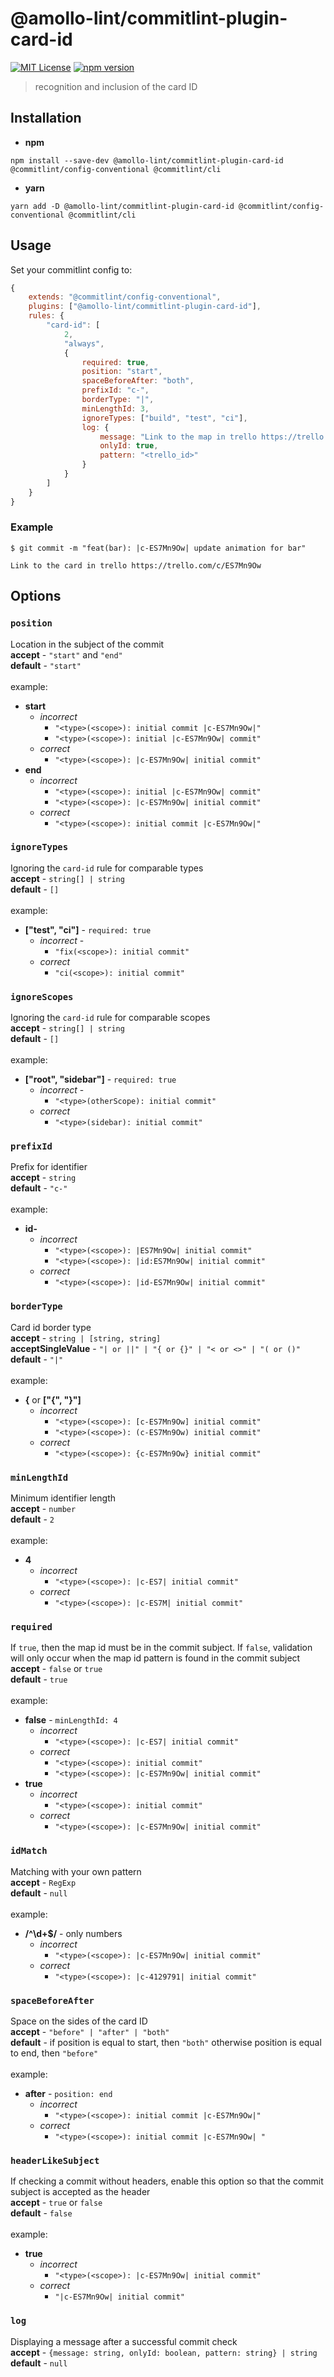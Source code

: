 # @amollo-lint/commitlint-plugin-card-id

[![MIT License][license-image]][LICENSE]
[![npm version][npm-img]][npm]

> recognition and inclusion of the card ID

## Installation
- **npm**
```
npm install --save-dev @amollo-lint/commitlint-plugin-card-id @commitlint/config-conventional @commitlint/cli
```

- **yarn**

```
yarn add -D @amollo-lint/commitlint-plugin-card-id @commitlint/config-conventional @commitlint/cli
```

## Usage
Set your commitlint config to:
```js
{
    extends: "@commitlint/config-conventional",
    plugins: ["@amollo-lint/commitlint-plugin-card-id"],
    rules: {
        "card-id": [
            2,
            "always",
            {
                required: true,
                position: "start",
                spaceBeforeAfter: "both",
                prefixId: "c-",
                borderType: "|",
                minLengthId: 3,
                ignoreTypes: ["build", "test", "ci"],
                log: {
                    message: "Link to the map in trello https://trello.com/c/<trello_id>",
                    onlyId: true,
                    pattern: "<trello_id>"
                }
            }
        ]
    }
}
```

### Example
```console
$ git commit -m "feat(bar): |c-ES7Mn9Ow| update animation for bar"

Link to the card in trello https://trello.com/c/ES7Mn9Ow
```

## Options

### `position`
Location in the subject of the commit <br/>
**accept** - `"start"` and `"end"` <br/>
**default** - `"start"` <br/><br/>
example:
  - **start**
    - *incorrect*
        - `"<type>(<scope>): initial commit |c-ES7Mn9Ow|"`
        - `"<type>(<scope>): initial |c-ES7Mn9Ow| commit"`
    - *correct*
        - `"<type>(<scope>): |c-ES7Mn9Ow| initial commit"`
  - **end**
     - *incorrect*
        - `"<type>(<scope>): initial |c-ES7Mn9Ow| commit"`
        - `"<type>(<scope>): |c-ES7Mn9Ow| initial commit"`
     - *correct*
        - `"<type>(<scope>): initial commit |c-ES7Mn9Ow|"`
    
### `ignoreTypes`
Ignoring the `card-id` rule for comparable types <br/>
**accept** - `string[] | string` <br/>
**default** - `[]` <br/><br/>
example:
  - **["test", "ci"]** - `required: true`
    - *incorrect* - 
        - `"fix(<scope>): initial commit"`
    - *correct*
        - `"ci(<scope>): initial commit"`

### `ignoreScopes`
Ignoring the `card-id` rule for comparable scopes <br/>
**accept** - `string[] | string` <br/>
**default** - `[]` <br/><br/>
example:
  - **["root", "sidebar"]** - `required: true`
    - *incorrect* - 
        - `"<type>(otherScope): initial commit"`
    - *correct*
        - `"<type>(sidebar): initial commit"`

### `prefixId`
Prefix for identifier <br/>
**accept** - `string` <br/>
**default** - `"c-"` <br/><br/>
example:
  - **id-**
    - *incorrect*
        - `"<type>(<scope>): |ES7Mn9Ow| initial commit"`
        - `"<type>(<scope>): |id:ES7Mn9Ow| initial commit"`
    - *correct*
        - `"<type>(<scope>): |id-ES7Mn9Ow| initial commit"`

### `borderType`
Card id border type <br/>
**accept** - `string | [string, string]` <br/>
**acceptSingleValue** - `"| or ||" | "{ or {}" | "< or <>" | "( or ()"` <br/>
**default** - `"|"` <br/><br/>
example:
  - **{** or **["{", "}"]**
    - *incorrect*
        - `"<type>(<scope>): [c-ES7Mn9Ow] initial commit"`
        - `"<type>(<scope>): (c-ES7Mn9Ow) initial commit"`
    - *correct*
        - `"<type>(<scope>): {c-ES7Mn9Ow} initial commit"`

### `minLengthId`
Minimum identifier length <br/>
**accept** - `number` <br/>
**default** - `2` <br/><br/>
example:
  - **4**
    - *incorrect*
        - `"<type>(<scope>): |c-ES7| initial commit"`
    - *correct*
        - `"<type>(<scope>): |c-ES7M| initial commit"`

### `required`
If `true`, then the map id must be in the commit subject.
If `false`, validation will only occur when the map id pattern is found in the commit subject <br/>
**accept** - `false` or `true` <br/>
**default** - `true` <br/><br/>
example:
  - **false** - `minLengthId: 4`
    - *incorrect*
        - `"<type>(<scope>): |c-ES7| initial commit"`
    - *correct*
        - `"<type>(<scope>): initial commit"`
        - `"<type>(<scope>): |c-ES7Mn9Ow| initial commit"`
  - **true**
    - *incorrect*
        - `"<type>(<scope>): initial commit"`
    - *correct*
        - `"<type>(<scope>): |c-ES7Mn9Ow| initial commit"`

### `idMatch`
Matching with your own pattern <br/>
**accept** - `RegExp` <br/>
**default** - `null` <br/><br/>
example:
  - **/^\d+$/** - only numbers
    - *incorrect*
        - `"<type>(<scope>): |c-ES7Mn9Ow| initial commit"`
    - *correct*
        - `"<type>(<scope>): |c-4129791| initial commit"`
  
### `spaceBeforeAfter`
Space on the sides of the card ID <br/>
**accept** - `"before" | "after" | "both"` <br/>
**default** - if position is equal to start, then `"both"` otherwise position is equal to end, then `"before"`  <br/><br/>
example:
  - **after** - `position: end`
    - *incorrect* 
        - `"<type>(<scope>): initial commit |c-ES7Mn9Ow|"`
    - *correct*
        - `"<type>(<scope>): initial commit |c-ES7Mn9Ow| "`

### `headerLikeSubject`
If checking a commit without headers, enable this option so that the commit subject is accepted as the header <br/>
**accept** - `true` or `false` <br/>
**default** - `false` <br/><br/>
example:
  - **true**
    - *incorrect*
        - `"<type>(<scope>): |c-ES7Mn9Ow| initial commit"`
    - *correct*
        - `"|c-ES7Mn9Ow| initial commit"`
### `log`
Displaying a message after a successful commit check <br/>
**accept** - `{message: string, onlyId: boolean, pattern: string} | string` <br/>
**default** - `null` <br/><br/>

[license-image]: https://img.shields.io/npm/l/format-message.svg
[LICENSE]: https://github.com/format-message/format-message/blob/master/LICENSE-MIT
[npm-img]: https://img.shields.io/npm/v/@amollo-lint/commitlint-plugin-card-id.svg?style=flat
[npm]: https://www.npmjs.com/package/@amollo-lint/commitlint-plugin-card-id
